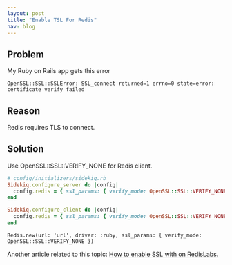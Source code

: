 ```yaml
---
layout: post
title: "Enable TSL For Redis"
nav: blog
---
```


## Problem

My Ruby on Rails app gets this error
```
OpenSSL::SSL::SSLError: SSL_connect returned=1 errno=0 state=error: certificate verify failed
```

## Reason

Redis requires TLS to connect.

## Solution

Use OpenSSL::SSL::VERIFY_NONE for Redis client.

```ruby
# config/initializers/sidekiq.rb
Sidekiq.configure_server do |config|
  config.redis = { ssl_params: { verify_mode: OpenSSL::SSL::VERIFY_NONE } }
end

Sidekiq.configure_client do |config|
  config.redis = { ssl_params: { verify_mode: OpenSSL::SSL::VERIFY_NONE } }
end
```

```
Redis.new(url: 'url', driver: :ruby, ssl_params: { verify_mode: OpenSSL::SSL::VERIFY_NONE })
```
Another article related to this topic: [How to enable SSL with on RedisLabs.]([http://tybenz.github.io](https://gist.github.com/mrrooijen/6e3d8b16d90de943858ce4677f9ac86f)https://gist.github.com/mrrooijen/6e3d8b16d90de943858ce4677f9ac86f)

